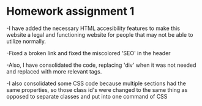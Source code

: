 # Homework assignment 1

-I have added the necessary HTML accesibility features to make this website a legal and functioning website for people that may not be able to utilize normally.

-Fixed a broken link and fixed the miscolored 'SEO' in the header

-Also, I have consolidated the code, replacing 'div' when it was not needed and replaced with more relevant tags. 

-I also consolidated some CSS code because multiple sections had the same properties, so those class id's were changed to the same thing as opposed to separate classes and put into one command of CSS
